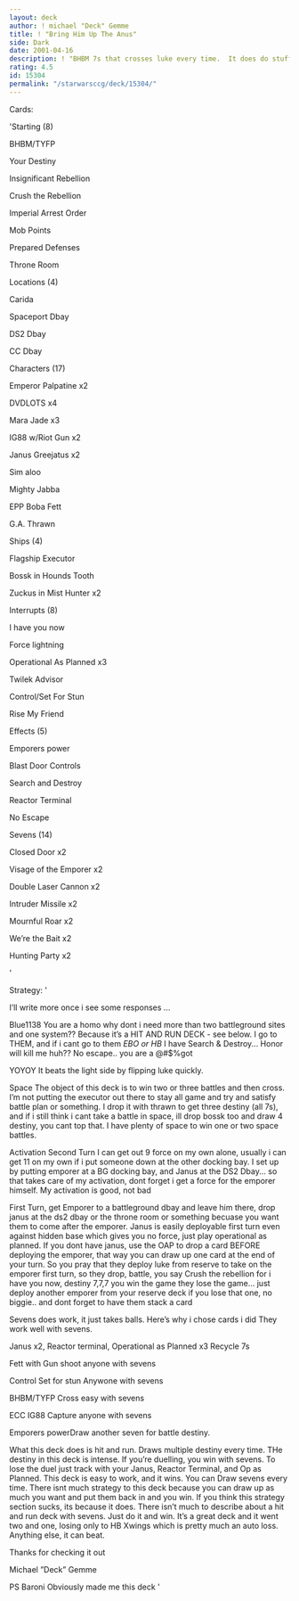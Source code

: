 ```yaml
---
layout: deck
author: ! michael "Deck" Gemme
title: ! "Bring Him Up The Anus"
side: Dark
date: 2001-04-16
description: ! "BHBM 7s that crosses luke every time.  It does do stuff Brian Hunter"
rating: 4.5
id: 15304
permalink: "/starwarsccg/deck/15304/"
---
```

Cards: 

'Starting (8)

BHBM/TYFP

Your Destiny

Insignificant Rebellion

Crush the Rebellion

Imperial Arrest Order

Mob Points

Prepared Defenses

Throne Room


Locations (4)

Carida

Spaceport Dbay

DS2 Dbay

CC Dbay


Characters (17)

Emperor Palpatine x2

DVDLOTS x4

Mara Jade x3

IG88 w/Riot Gun x2

Janus Greejatus x2

Sim aloo

Mighty Jabba

EPP Boba Fett

G.A. Thrawn


Ships (4)

Flagship Executor

Bossk in Hounds Tooth

Zuckus in Mist Hunter x2


Interrupts (8)

I have you now

Force lightning

Operational As Planned x3

Twilek Advisor

Control/Set For Stun

Rise My Friend


Effects (5)

Emporers power

Blast Door Controls

Search and Destroy

Reactor Terminal

No Escape


Sevens (14)

Closed Door x2

Visage of the Emporer x2

Double Laser Cannon x2

Intruder Missile x2

Mournful Roar x2

We’re the Bait x2

Hunting Party x2


'

Strategy: '

I’ll write more once i see some responses ...


Blue1138 You are a homo why dont i need more than two battleground sites and one system?? Because it’s a HIT AND RUN DECK - see below.  I go to THEM, and if i cant go to them *EBO or HB* I have Search & Destroy... Honor will kill me huh?? No escape.. you are a @#$%got


YOYOY It beats the light side by flipping luke quickly.


Space The object of this deck is to win two or three battles and then cross.  I’m not putting the executor out there to stay all game and try and satisfy battle plan or something.  I drop it with thrawn to get three destiny (all 7s), and if i still think i cant take a battle in space, ill drop bossk too and draw 4 destiny, you cant top that.  I have plenty of space to win one or two space battles. 


Activation Second Turn I can get out 9 force on my own alone, usually i can get 11 on my own if i put someone down at the other docking bay.  I set up by putting emporer at a BG docking bay, and Janus at the DS2 Dbay... so that takes care of my activation, dont forget i get a force for the emporer himself.  My activation is good, not bad


First Turn, get Emporer to a battleground dbay and leave him there, drop janus at the ds2 dbay or the throne room or something becuase you want them to come after the emporer.  Janus is easily deployable first turn even against hidden base which gives you no force, just play operational as planned.  If you dont have janus, use the OAP to drop a card BEFORE deploying the emporer, that way you can draw up one card at the end of your turn.  So you pray that they deploy luke from reserve to take on the emporer first turn, so they drop, battle, you say Crush the rebellion for i have you now, destiny 7,7,7 you win the game they lose the game... just deploy another emporer from your reserve deck if you lose that one, no biggie.. and dont forget to have them stack a card


Sevens does work, it just takes balls.  Here’s why i chose cards i did They work well with sevens.


Janus x2, Reactor terminal, Operational as Planned x3  Recycle 7s


Fett with Gun shoot anyone with sevens


Control Set for stun Anywone with sevens


BHBM/TYFP Cross easy with sevens


ECC IG88 Capture anyone with sevens


Emporers powerDraw another seven for battle destiny.


What this deck does is hit and run.  Draws multiple destiny every time.  THe destiny in this deck is intense.  If you’re duelling, you win with sevens.  To lose the duel just track with your Janus, Reactor Terminal, and Op as Planned.  This deck is easy to work, and it wins.  You can Draw sevens every time.  There isnt much strategy to this deck because you can draw up as much you want and put them back in and you win.  If you think this strategy section sucks, its because it does.  There isn’t much to describe about a hit and run deck with sevens.  Just do it and win.  It’s a great deck and it went two and one, losing only to HB Xwings which is pretty much an auto loss.  Anything else, it can beat.


Thanks for checking it out

Michael ”Deck” Gemme    


PS Baroni Obviously made me this deck    '
